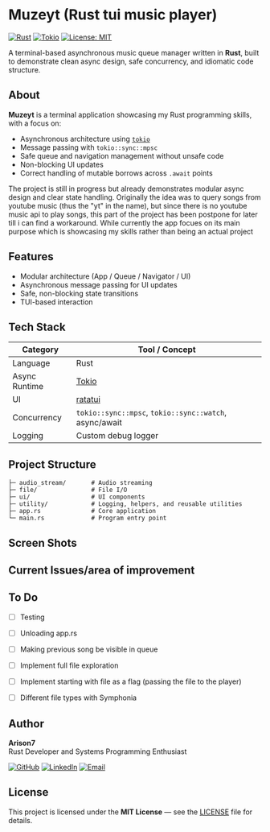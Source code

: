 # Muzeyt (Rust tui music player)
[![Rust](https://img.shields.io/badge/Rust-stable-orange.svg)](https://www.rust-lang.org) 
[![Tokio](https://img.shields.io/badge/tokio-async-blue.svg)](https://tokio.rs)
[![License: MIT](https://img.shields.io/badge/License-MIT-green.svg)](LICENSE)

A terminal-based asynchronous music queue manager written in **Rust**, built to demonstrate clean async design, safe concurrency, and idiomatic code structure.


## About 

**Muzeyt** is a terminal application showcasing my Rust  programming skills, with a focus on:

- Asynchronous architecture using [`tokio`](https://tokio.rs)
- Message passing with `tokio::sync::mpsc`
- Safe queue and navigation management without unsafe code
- Non-blocking UI updates
- Correct handling of mutable borrows across `.await` points

The project is still in progress but already demonstrates modular async design and clear state handling. 
Originally the idea was to query songs from youtube music (thus the "yt" in the name), but since there is no
youtube music api to play songs, this part of the project has been postpone for later till i can find a workaround. 
While currently the app focues on its main purpose which is showcasing my skills rather than being an actual project



## Features

- Modular architecture (App / Queue / Navigator / UI)
- Asynchronous message passing for UI updates
- Safe, non-blocking state transitions
- TUI-based interaction



## Tech Stack

| Category | Tool / Concept |
|-----------|----------------|
| Language | Rust |
| Async Runtime | [Tokio](https://tokio.rs) |
| UI | [ratatui](https://github.com/ratatui-org/ratatui)  |
| Concurrency | `tokio::sync::mpsc`, `tokio::sync::watch`, async/await |
| Logging | Custom debug logger |


## Project Structure
```
├─ audio_stream/       # Audio streaming
├─ file/               # File I/O
├─ ui/                 # UI components
├─ utility/            # Logging, helpers, and reusable utilities
├─ app.rs              # Core application
└─ main.rs             # Program entry point
```




## Screen Shots





## Current Issues/area of improvement


## To Do
- [ ] Testing
- [ ] Unloading app.rs 
- [ ] Making previous song be visible in queue
- [ ] Implement full file exploration
- [ ] Implement starting with file as a flag (passing the file to the player)
- [ ] Different file types with Symphonia


## Author

**Arison7**  
Rust Developer and Systems Programming Enthusiast  

[![GitHub](https://img.shields.io/badge/GitHub-181717?logo=github&logoColor=white)](https://github.com/Arison7)
[![LinkedIn](https://img.shields.io/badge/LinkedIn-0A66C2?logo=linkedin&logoColor=white)]([https://linkedin.com/in/arison7](https://www.linkedin.com/in/%C5%82ukasz-krysmalski-13a9a721a/))
[![Email](https://img.shields.io/badge/Email-lucaskrysmalski@gmail.com-D14836?logo=gmail&logoColor=white)](mailto:lucaskrysmalski@gmail.com)



## License

This project is licensed under the **MIT License** — see the [LICENSE]([LICENSE](https://mit-license.org/)) file for details.

 
